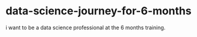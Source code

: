 # data-science-journey-for-6-months
i want to be a data science professional at the 6 months training.
